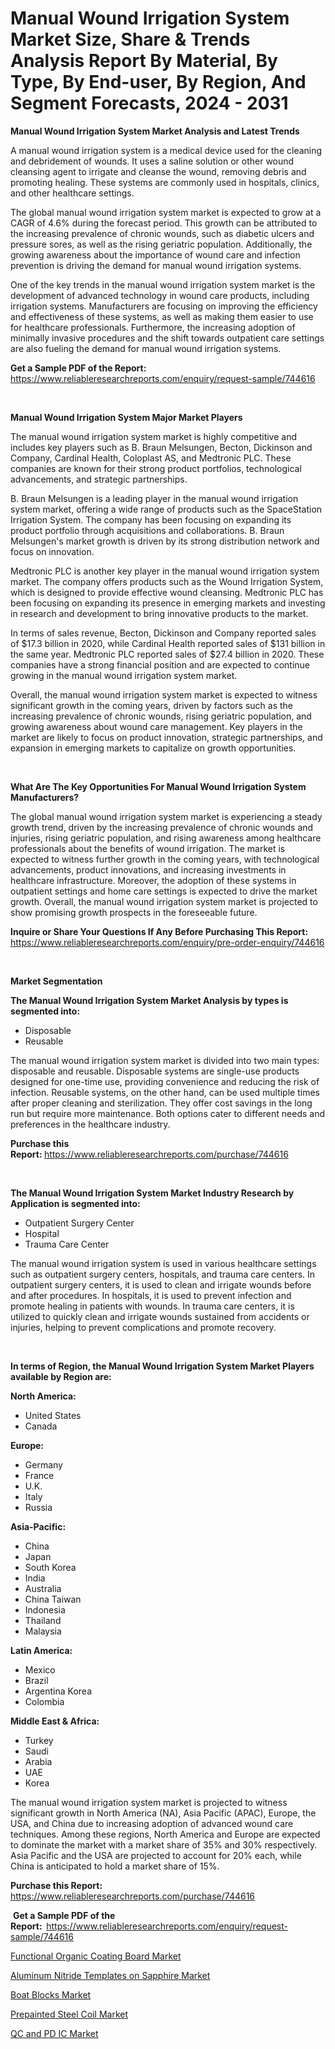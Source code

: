 <p><h1>Manual Wound Irrigation System Market Size, Share & Trends Analysis Report By Material, By Type, By End-user, By Region, And Segment Forecasts, 2024 - 2031</h1></p><p><strong>Manual Wound Irrigation System Market Analysis and Latest Trends</strong></p>
<p><p>A manual wound irrigation system is a medical device used for the cleaning and debridement of wounds. It uses a saline solution or other wound cleansing agent to irrigate and cleanse the wound, removing debris and promoting healing. These systems are commonly used in hospitals, clinics, and other healthcare settings.</p><p>The global manual wound irrigation system market is expected to grow at a CAGR of 4.6% during the forecast period. This growth can be attributed to the increasing prevalence of chronic wounds, such as diabetic ulcers and pressure sores, as well as the rising geriatric population. Additionally, the growing awareness about the importance of wound care and infection prevention is driving the demand for manual wound irrigation systems.</p><p>One of the key trends in the manual wound irrigation system market is the development of advanced technology in wound care products, including irrigation systems. Manufacturers are focusing on improving the efficiency and effectiveness of these systems, as well as making them easier to use for healthcare professionals. Furthermore, the increasing adoption of minimally invasive procedures and the shift towards outpatient care settings are also fueling the demand for manual wound irrigation systems.</p></p>
<p><strong>Get a Sample PDF of the Report:&nbsp;</strong> <a href="https://www.reliableresearchreports.com/enquiry/request-sample/744616">https://www.reliableresearchreports.com/enquiry/request-sample/744616</a></p>
<p>&nbsp;</p>
<p><strong>Manual Wound Irrigation System Major Market Players</strong></p>
<p><p>The manual wound irrigation system market is highly competitive and includes key players such as B. Braun Melsungen, Becton, Dickinson and Company, Cardinal Health, Coloplast AS, and Medtronic PLC. These companies are known for their strong product portfolios, technological advancements, and strategic partnerships.</p><p>B. Braun Melsungen is a leading player in the manual wound irrigation system market, offering a wide range of products such as the SpaceStation Irrigation System. The company has been focusing on expanding its product portfolio through acquisitions and collaborations. B. Braun Melsungen's market growth is driven by its strong distribution network and focus on innovation.</p><p>Medtronic PLC is another key player in the manual wound irrigation system market. The company offers products such as the Wound Irrigation System, which is designed to provide effective wound cleansing. Medtronic PLC has been focusing on expanding its presence in emerging markets and investing in research and development to bring innovative products to the market.</p><p>In terms of sales revenue, Becton, Dickinson and Company reported sales of $17.3 billion in 2020, while Cardinal Health reported sales of $131 billion in the same year. Medtronic PLC reported sales of $27.4 billion in 2020. These companies have a strong financial position and are expected to continue growing in the manual wound irrigation system market.</p><p>Overall, the manual wound irrigation system market is expected to witness significant growth in the coming years, driven by factors such as the increasing prevalence of chronic wounds, rising geriatric population, and growing awareness about wound care management. Key players in the market are likely to focus on product innovation, strategic partnerships, and expansion in emerging markets to capitalize on growth opportunities.</p></p>
<p>&nbsp;</p>
<p><strong>What Are The Key Opportunities For Manual Wound Irrigation System Manufacturers?</strong></p>
<p><p>The global manual wound irrigation system market is experiencing a steady growth trend, driven by the increasing prevalence of chronic wounds and injuries, rising geriatric population, and rising awareness among healthcare professionals about the benefits of wound irrigation. The market is expected to witness further growth in the coming years, with technological advancements, product innovations, and increasing investments in healthcare infrastructure. Moreover, the adoption of these systems in outpatient settings and home care settings is expected to drive the market growth. Overall, the manual wound irrigation system market is projected to show promising growth prospects in the foreseeable future.</p></p>
<p><strong>Inquire or Share Your Questions If Any Before Purchasing This Report:</strong> <a href="https://www.reliableresearchreports.com/enquiry/pre-order-enquiry/744616">https://www.reliableresearchreports.com/enquiry/pre-order-enquiry/744616</a></p>
<p>&nbsp;</p>
<p><strong>Market Segmentation</strong></p>
<p><strong>The Manual Wound Irrigation System Market Analysis by types is segmented into:</strong></p>
<p><ul><li>Disposable</li><li>Reusable</li></ul></p>
<p><p>The manual wound irrigation system market is divided into two main types: disposable and reusable. Disposable systems are single-use products designed for one-time use, providing convenience and reducing the risk of infection. Reusable systems, on the other hand, can be used multiple times after proper cleaning and sterilization. They offer cost savings in the long run but require more maintenance. Both options cater to different needs and preferences in the healthcare industry.</p></p>
<p><strong>Purchase this Report:&nbsp;</strong><a href="https://www.reliableresearchreports.com/purchase/744616">https://www.reliableresearchreports.com/purchase/744616</a></p>
<p>&nbsp;</p>
<p><strong>The Manual Wound Irrigation System Market Industry Research by Application is segmented into:</strong></p>
<p><ul><li>Outpatient Surgery Center</li><li>Hospital</li><li>Trauma Care Center</li></ul></p>
<p><p>The manual wound irrigation system is used in various healthcare settings such as outpatient surgery centers, hospitals, and trauma care centers. In outpatient surgery centers, it is used to clean and irrigate wounds before and after procedures. In hospitals, it is used to prevent infection and promote healing in patients with wounds. In trauma care centers, it is utilized to quickly clean and irrigate wounds sustained from accidents or injuries, helping to prevent complications and promote recovery.</p></p>
<p>&nbsp;</p>
<p><strong>In terms of Region, the Manual Wound Irrigation System Market Players available by Region are:</strong></p>
<p>
    <p> <strong> North America: </strong>
        <ul>
            <li>United States</li>
            <li>Canada</li>
        </ul>
        </p> 
    <p> <strong> Europe: </strong>
        <ul>
            <li>Germany</li>
            <li>France</li>
            <li>U.K.</li>
            <li>Italy</li>
            <li>Russia</li>
        </ul>
        </p> 
    <p> <strong> Asia-Pacific: </strong>
        <ul>
            <li>China</li>
            <li>Japan</li>
            <li>South Korea</li>
            <li>India</li>
            <li>Australia</li>
            <li>China Taiwan</li>
            <li>Indonesia</li>
            <li>Thailand</li>
            <li>Malaysia</li>
        </ul>
        </p> 
    <p> <strong> Latin America: </strong>
        <ul>
            <li>Mexico</li>
            <li>Brazil</li>
            <li>Argentina Korea</li>
            <li>Colombia</li>
        </ul>
        </p> 
    <p> <strong> Middle East & Africa: </strong>
        <ul>
            <li>Turkey</li>
            <li>Saudi</li>
            <li>Arabia</li>
            <li>UAE</li>
            <li>Korea</li>
        </ul>
    </p>
    </p>
<p><p>The manual wound irrigation system market is projected to witness significant growth in North America (NA), Asia Pacific (APAC), Europe, the USA, and China due to increasing adoption of advanced wound care techniques. Among these regions, North America and Europe are expected to dominate the market with a market share of 35% and 30% respectively. Asia Pacific and the USA are projected to account for 20% each, while China is anticipated to hold a market share of 15%.</p></p>
<p><strong>Purchase this Report: </strong><a href="https://www.reliableresearchreports.com/purchase/744616">https://www.reliableresearchreports.com/purchase/744616</a></p>
<p>&nbsp;<strong>Get a Sample PDF of the Report:&nbsp;&nbsp;</strong><a href="https://www.reliableresearchreports.com/enquiry/request-sample/744616">https://www.reliableresearchreports.com/enquiry/request-sample/744616</a></p>
<p><strong></strong></p>
<p><p><a href="https://automatic-knee-4c7.notion.site/Decoding-the-Functional-Organic-Coating-Board-Market-A-Deep-Dive-into-the-Latest-Market-Trends-Mar-d6776c93baca4b1fa8eeaddc349dde44">Functional Organic Coating Board Market</a></p><p><a href="https://view.publitas.com/reportprime-1/aluminum-nitride-templates-on-sapphire-market-research-report-forecasted-for-period-from-2024-2031-by-market-type-market-application-and-region/">Aluminum Nitride Templates on Sapphire Market</a></p><p><a href="https://sulfuric-clavicle-d39.notion.site/Boat-Blocks-Market-Analysis-Examines-its-Scope-on-Growth-Opportunities-and-Forecasted-Trends-Spanni-c52637d7fcb44b5ba6960d9d19834532">Boat Blocks Market</a></p><p><a href="https://sulfuric-clavicle-d39.notion.site/Prepainted-Steel-Coil-Market-Research-Report-The-Key-To-Successful-Business-Strategy-Forecasted-for-75c6b4a735014d6db327dcd62ae634a2">Prepainted Steel Coil Market</a></p><p><a href="https://view.publitas.com/reportprime-1/qc-and-pd-ic-market-size-growth-outlook-from-2024-to-2031-projecting-at-markets-trends-analysis-by-application-regional-outlook-and-revenue/">QC and PD IC Market</a></p></p>